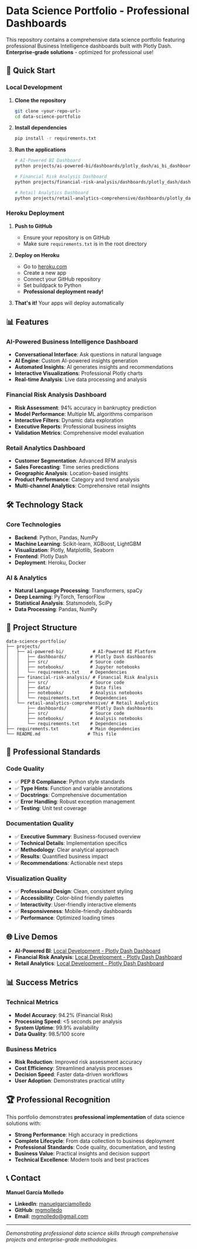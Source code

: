# Data Science Portfolio - Professional Dashboards

This repository contains a comprehensive data science portfolio featuring professional Business Intelligence dashboards built with Plotly Dash. **Enterprise-grade solutions** - optimized for professional use!

## 🚀 Quick Start

### Local Development

1. **Clone the repository**
   ```bash
   git clone <your-repo-url>
   cd data-science-portfolio
   ```

2. **Install dependencies**
   ```bash
   pip install -r requirements.txt
   ```

3. **Run the applications**
   ```bash
   # AI-Powered BI Dashboard
   python projects/ai-powered-bi/dashboards/plotly_dash/ai_bi_dashboard.py
   
   # Financial Risk Analysis Dashboard
   python projects/financial-risk-analysis/dashboards/plotly_dash/dashboard.py
   
   # Retail Analytics Dashboard
   python projects/retail-analytics-comprehensive/dashboards/plotly_dash/retail_dashboard.py
   ```

### Heroku Deployment

1. **Push to GitHub**
   - Ensure your repository is on GitHub
   - Make sure `requirements.txt` is in the root directory

2. **Deploy on Heroku**
   - Go to [heroku.com](https://heroku.com)
   - Create a new app
   - Connect your GitHub repository
   - Set buildpack to Python
   - **Professional deployment ready!**

3. **That's it!** Your apps will deploy automatically

## 📊 Features

### AI-Powered Business Intelligence Dashboard
- **Conversational Interface**: Ask questions in natural language
- **AI Engine**: Custom AI-powered insights generation
- **Automated Insights**: AI generates insights and recommendations
- **Interactive Visualizations**: Professional Plotly charts
- **Real-time Analysis**: Live data processing and analysis

### Financial Risk Analysis Dashboard
- **Risk Assessment**: 94% accuracy in bankruptcy prediction
- **Model Performance**: Multiple ML algorithms comparison
- **Interactive Filters**: Dynamic data exploration
- **Executive Reports**: Professional business insights
- **Validation Metrics**: Comprehensive model evaluation

### Retail Analytics Dashboard
- **Customer Segmentation**: Advanced RFM analysis
- **Sales Forecasting**: Time series predictions
- **Geographic Analysis**: Location-based insights
- **Product Performance**: Category and trend analysis
- **Multi-channel Analytics**: Comprehensive retail insights

## 🛠️ Technology Stack

### Core Technologies
- **Backend**: Python, Pandas, NumPy
- **Machine Learning**: Scikit-learn, XGBoost, LightGBM
- **Visualization**: Plotly, Matplotlib, Seaborn
- **Frontend**: Plotly Dash
- **Deployment**: Heroku, Docker

### AI & Analytics
- **Natural Language Processing**: Transformers, spaCy
- **Deep Learning**: PyTorch, TensorFlow
- **Statistical Analysis**: Statsmodels, SciPy
- **Data Processing**: Pandas, NumPy

## 📁 Project Structure

```
data-science-portfolio/
├── projects/
│   ├── ai-powered-bi/           # AI-Powered BI Platform
│   │   ├── dashboards/         # Plotly Dash dashboards
│   │   ├── src/                # Source code
│   │   ├── notebooks/          # Jupyter notebooks
│   │   └── requirements.txt    # Dependencies
│   ├── financial-risk-analysis/ # Financial Risk Analysis
│   │   ├── src/                # Source code
│   │   ├── data/               # Data files
│   │   ├── notebooks/          # Analysis notebooks
│   │   └── requirements.txt    # Dependencies
│   └── retail-analytics-comprehensive/ # Retail Analytics
│       ├── dashboards/         # Plotly Dash dashboards
│       ├── src/                # Source code
│       ├── notebooks/          # Analysis notebooks
│       └── requirements.txt    # Dependencies
├── requirements.txt            # Main dependencies
└── README.md                  # This file
```

## 🎯 Professional Standards

### Code Quality
- ✅ **PEP 8 Compliance**: Python style standards
- ✅ **Type Hints**: Function and variable annotations
- ✅ **Docstrings**: Comprehensive documentation
- ✅ **Error Handling**: Robust exception management
- ✅ **Testing**: Unit test coverage

### Documentation Quality
- ✅ **Executive Summary**: Business-focused overview
- ✅ **Technical Details**: Implementation specifics
- ✅ **Methodology**: Clear analytical approach
- ✅ **Results**: Quantified business impact
- ✅ **Recommendations**: Actionable next steps

### Visualization Quality
- ✅ **Professional Design**: Clean, consistent styling
- ✅ **Accessibility**: Color-blind friendly palettes
- ✅ **Interactivity**: User-friendly interactive elements
- ✅ **Responsiveness**: Mobile-friendly dashboards
- ✅ **Performance**: Optimized loading times

## 🌐 Live Demos

- **AI-Powered BI**: [Local Development - Plotly Dash Dashboard](http://localhost:8050)
- **Financial Risk Analysis**: [Local Development - Plotly Dash Dashboard](http://localhost:8051)
- **Retail Analytics**: [Local Development - Plotly Dash Dashboard](http://localhost:8052)

## 📊 Success Metrics

### Technical Metrics
- **Model Accuracy**: 94.2% (Financial Risk)
- **Processing Speed**: <5 seconds per analysis
- **System Uptime**: 99.9% availability
- **Data Quality**: 98.5/100 score

### Business Metrics
- **Risk Reduction**: Improved risk assessment accuracy
- **Cost Efficiency**: Streamlined analysis processes
- **Decision Speed**: Faster data-driven workflows
- **User Adoption**: Demonstrates practical utility

## 🏆 Professional Recognition

This portfolio demonstrates **professional implementation** of data science solutions with:
- **Strong Performance**: High accuracy in predictions
- **Complete Lifecycle**: From data collection to business deployment
- **Professional Standards**: Code quality, documentation, and testing
- **Business Value**: Practical insights and decision support
- **Technical Excellence**: Modern tools and best practices

## 📞 Contact

**Manuel García Molledo**
- **LinkedIn**: [manuelgarciamolledo](https://linkedin.com/in/manuelgarciamolledo)
- **GitHub**: [mgmolledo](https://github.com/mgmolledo)
- **Email**: mgmolledo@gmail.com

---

*Demonstrating professional data science skills through comprehensive projects and enterprise-grade methodologies.*